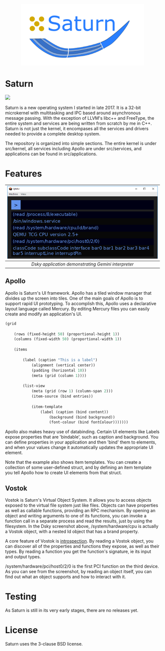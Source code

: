 <p align="center">
<img src="https://github.com/patrick-lafferty/saturn/blob/master/logo.png" height="200">
</p>

# Saturn
<img src="https://img.shields.io/badge/License-BSD%203--Clause-blue.svg">

Saturn is a new operating system I started in late 2017. It is a 32-bit microkernel with multitasking and IPC based around asynchronous message
passing. With the exception of LLVM's libc++ and FreeType, the entire
system and services are being written from scratch by me in C++. Saturn is not
just the kernel, it encompases all the services and drivers needed
to provide a complete desktop system.

The repository is organized into simple sections. The entire kernel is
under src/kernel, all services including Apollo are under src/services,
and applications can be found in src/applications. 

# Features

| ![Latest Screenshot](https://github.com/patrick-lafferty/saturn/blob/master/screenshots/Dsky.PNG) |
| :-: |
| *Dsky application demonstrating Gemini interpreter* |

## Apollo

Apollo is Saturn's UI framework. Apollo has a tiled window manager that divides up the screen into tiles. One of the main goals of Apollo is to support rapid UI prototyping. To 
accomplish this, Apollo uses a declarative layout language called Mercury.
By editing Mercury files you can easily create and modify an application's UI.

```lisp
(grid

    (rows (fixed-height 50) (proportional-height 1))
    (columns (fixed-width 50) (proportional-width 1))

    (items
        
        (label (caption "This is a label")
            (alignment (vertical center))
            (padding (horizontal 10))
            (meta (grid (column 1))))

        (list-view
            (meta (grid (row 1) (column-span 2)))
            (item-source (bind entries))

            (item-template
                (label (caption (bind content))
                    (background (bind background))
                    (font-colour (bind fontColour)))))))
```

Apollo also makes heavy use of databinding. Certain UI elements like Labels
expose properties that are 'bindable', such as caption and background. You
can define properties in your application and then 'bind' them to elements,
and when your values change it automatically updates the appropriate UI element.

Note that the example also shows item templates. You can create a collection
of some user-defined struct, and by defining an item template you tell
Apollo how to create UI elements from that struct.

## Vostok

Vostok is Saturn's Virtual Object System. It allows you to access objects
exposed to the virtual file system just like files. Objects can have properties
as well as callable functions, providing an RPC mechanism. By opening an object
and writing arguments to one of its functions, you can invoke a function call
in a separate process and read the results, just by using the filesystem.
In the Dsky screenshot above, /system/hardware/cpu is actually a Vostok object,
with a nested Id object that has a brand property. 

A core feature of Vostok is [introspection](https://en.wikipedia.org/wiki/Type_introspection). By
reading a Vostok object, you can discover all of the properties and functions they expose, as
well as their types. By reading a function you get the function's signature, ie its input and
output types.

/system/hardware/pci/host0/2/0 is the first PCI function on the third device.
As you can see from the screenshot, by reading an object itself, you can find out what an object supports and how
to interact with it.

# Testing

As Saturn is still in its very early stages, there are no releases yet.

# License

Saturn uses the 3-clause BSD license.